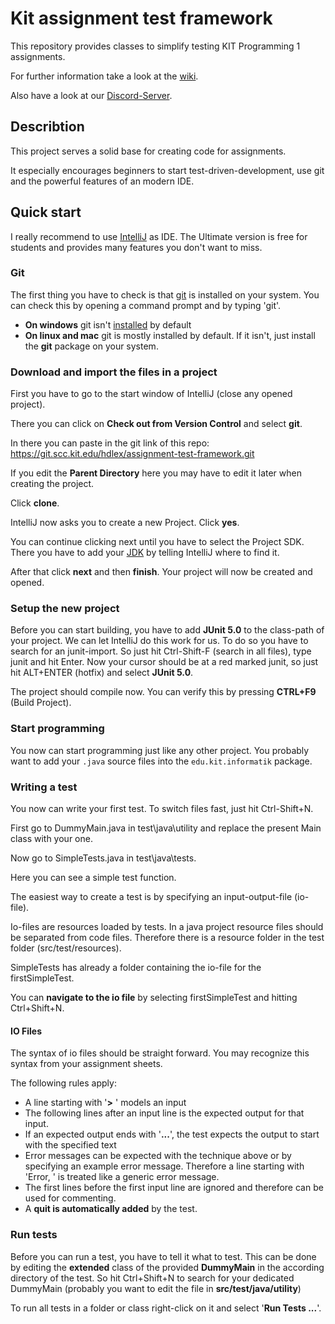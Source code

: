 # Kit assignment test framework

This repository provides classes to simplify testing KIT Programming 1 assignments.

For further information take a look at the [wiki](link).

Also have a look at our [Discord-Server](https://discord.gg/RVxBMVa).

## Describtion
This project serves a solid base for creating code for assignments.

It especially encourages beginners to start test-driven-development, use git and the powerful features of an modern IDE.

## Quick start
I really recommend to use [IntelliJ]() as IDE. The Ultimate version is free for students and provides many features you don't want to miss.

### Git
The first thing you have to check is that [git](https://git-scm.com/download) is installed on your system. You can check this by opening a command prompt and by typing 'git'.
+ **On windows** git isn't [installed](https://git-scm.com/download) by default
+ **On linux and mac** git is mostly installed by default. If it isn't, just install the **git** package on your system.

### Download and import the files in a project
First you have to go to the start window of IntelliJ (close any opened project).

There you can click on **Check out from Version Control** and select **git**.

In there you can paste in the git link of this repo: https://git.scc.kit.edu/hdlex/assignment-test-framework.git

If you edit the **Parent Directory** here you may have to edit it later when creating the project.

Click **clone**.

IntelliJ now asks you to create a new Project. Click **yes**.

You can continue clicking next until you have to select the Project SDK. There you have to add your [JDK](http://www.oracle.com/technetwork/java/javase/downloads/index.html) by telling IntelliJ where to find it.

After that click **next** and then **finish**. Your project will now be created and opened.

### Setup the new project
Before you can start building, you have to add **JUnit 5.0** to the class-path of your project. 
We can let IntelliJ do this work for us.
To do so you have to search for an junit-import. So just hit Ctrl-Shift-F (search in all files), type junit and hit Enter.
Now your cursor should be at a red marked junit, so just hit ALT+ENTER (hotfix) and select **JUnit 5.0**.

The project should compile now. You can verify this by pressing **CTRL+F9** (Build Project).

### Start programming
You now can start programming just like any other project.
You probably want to add your `.java` source files into the `edu.kit.informatik` package.

### Writing a test
You now can write your first test. To switch files fast, just hit Ctrl-Shift+N.

First go to DummyMain.java in test\java\utility and replace the present Main class with your one.

Now go to SimpleTests.java in test\java\tests.

Here you can see a simple test function.

The easiest way to create a test is by specifying an input-output-file (io-file).

Io-files are resources loaded by tests. In a java project resource files should be separated from code files.
Therefore there is a resource folder in the test folder (src/test/resources).

SimpleTests has already a folder containing the io-file for the firstSimpleTest.

You can **navigate to the io file** by selecting firstSimpleTest and hitting Ctrl+Shift+N.

#### IO Files
The syntax of io files should be straight forward. You may recognize this syntax from your assignment sheets.

The following rules apply:
+ A line starting with '**>** ' models an input
+ The following lines after an input line is the expected output for that input.
+ If an expected output ends with '**...**', the test expects the output to start with the specified text
+ Error messages can be expected with the technique above or by specifying an example error message. 
Therefore a line starting with 'Error, ' is treated like a generic error message.
+ The first lines before the first input line are ignored and therefore can be used for commenting.
+ A **quit is automatically added** by the test.

### Run tests
Before you can run a test, you have to tell it what to test. This can be done by editing the **extended** class of the provided **DummyMain** in the according directory of the test.
So hit Ctrl+Shift+N to search for your dedicated DummyMain (probably you want to edit the file in **src/test/java/utility**)

To run all tests in a folder or class right-click on it and select '**Run Tests ...**'.